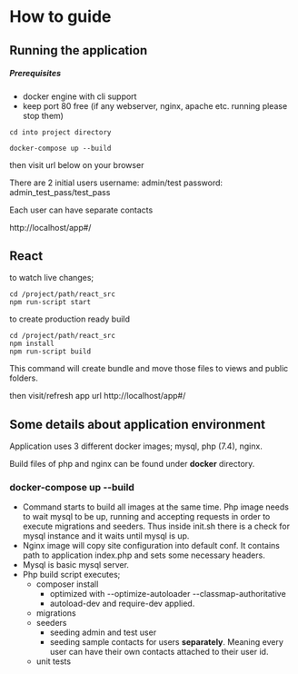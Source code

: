 
# How to guide

## Running the application

##### Prerequisites

- docker engine with cli support
- keep port 80 free (if any webserver, nginx, apache etc. running please stop them)

```
cd into project directory

docker-compose up --build
```

then visit url below on your browser

There are 2 initial users
username: admin/test
password: admin_test_pass/test_pass

Each user can have separate contacts

http://localhost/app#/

## React
to watch live changes;

```
cd /project/path/react_src
npm run-script start
```

to create production ready build

```
cd /project/path/react_src
npm install
npm run-script build
```

This command will create bundle and move those files to views and public folders.

then visit/refresh app url
http://localhost/app#/

## Some details about application environment

Application uses 3 different docker images; mysql, php (7.4), nginx.

Build files of php and nginx can be found under **docker** directory.

### docker-compose up --build
- Command starts to build all images at the same time. Php image needs to wait mysql to be up, running and accepting requests in order to execute migrations and seeders. Thus inside init.sh there is a check for mysql instance and it waits until mysql is up.
- Nginx image will copy site configuration into default conf. It contains path to application index.php and sets some necessary headers.
- Mysql is basic mysql server.
- Php build script executes;
  - composer install
    - optimized with --optimize-autoloader --classmap-authoritative
    - autoload-dev and require-dev applied.
  - migrations
  - seeders
    - seeding admin and test user
    - seeding sample contacts for users **separately**. Meaning every user can have their own contacts attached to their user id.
  - unit tests
